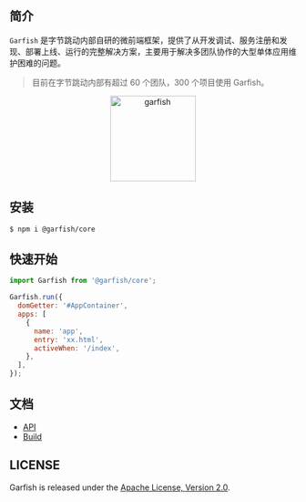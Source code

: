 ## 简介

`Garfish` 是字节跳动内部自研的微前端框架，提供了从开发调试、服务注册和发现、部署上线、运行的完整解决方案，主要用于解决多团队协作的大型单体应用维护困难的问题。

> 目前在字节跳动内部有超过 60 个团队，300 个项目使用 Garfish。

<p align="center">
  <img src="http://sf3-ttcdn-tos.pstatp.com/obj/garfish/Garfish.png" width="150" alt="garfish" />
</p>

## 安装

`$ npm i @garfish/core`

## 快速开始

```js
import Garfish from '@garfish/core';

Garfish.run({
  domGetter: '#AppContainer',
  apps: [
    {
      name: 'app',
      entry: 'xx.html',
      activeWhen: '/index',
    },
  ],
});
```

## 文档

- [API](https://github.com/bytedance/garfish/wiki/API)
- [Build](https://github.com/bytedance/garfish/wiki/Build)

## LICENSE

Garfish is released under the [Apache License, Version 2.0](http://www.apache.org/licenses/LICENSE-2.0).
